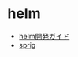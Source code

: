 # helm

- [helm開発ガイド](https://helm.sh/docs/howto/charts_tips_and_tricks/)
- [sprig](http://masterminds.github.io/sprig/)
